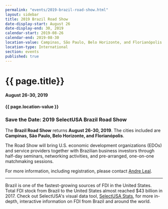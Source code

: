 ```yaml
---
permalink: "events/2019-brazil-road-show.html"
layout: sidebar
title: 2019 Brazil Road Show
date-display-start: August 26
date-display-end: 30, 2019
calendar-start: 2019-08-26
calendar-end: 2019-08-30
location-value: Campinas, São Paulo, Belo Horizonte, and Florianópolis
location-type: International
section: events
published: true
---
```


# {{ page.title}}

#### August 26-30, 2019

#### {{ page.location-value }}

### Save the Date: 2019 SelectUSA Brazil Road Show

The **Brazil Road Show** returns **August 26-30, 2019**. The cities included are **Campinas, São Paulo, Belo Horizonte, and Florianópolis**.

The Road Show will bring U.S. economic development organizations (EDOs) and service providers together with Brazilian business investors through half-day seminars, networking activities, and pre-arranged, one-on-one matchmaking sessions.

For more information, including registration, please contact [Andre Leal](mailto:andre.leal@trade.gov).

---

Brazil is one of the fastest-growing sources of FDI in the United States. Total FDI stock from Brazil to the United States almost reached $43 billion in 2017. Check out SelectUSA's visual data tool, [SelectUSA Stats](https://www.selectusa.gov/selectusa-stats), for more in-depth, interactive information on FDI from Brazil and around the world.
